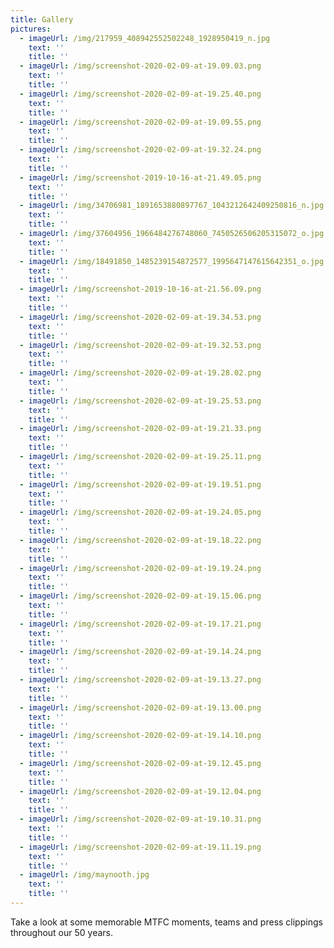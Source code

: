 ```yaml
---
title: Gallery
pictures:
  - imageUrl: /img/217959_408942552502248_1928950419_n.jpg
    text: ''
    title: ''
  - imageUrl: /img/screenshot-2020-02-09-at-19.09.03.png
    text: ''
    title: ''
  - imageUrl: /img/screenshot-2020-02-09-at-19.25.40.png
    text: ''
    title: ''
  - imageUrl: /img/screenshot-2020-02-09-at-19.09.55.png
    text: ''
    title: ''
  - imageUrl: /img/screenshot-2020-02-09-at-19.32.24.png
    text: ''
    title: ''
  - imageUrl: /img/screenshot-2019-10-16-at-21.49.05.png
    text: ''
    title: ''
  - imageUrl: /img/34706981_1891653880897767_1043212642409250816_n.jpg
    text: ''
    title: ''
  - imageUrl: /img/37604956_1966484276748060_7450526506205315072_o.jpg
    text: ''
    title: ''
  - imageUrl: /img/18491850_1485239154872577_1995647147615642351_o.jpg
    text: ''
    title: ''
  - imageUrl: /img/screenshot-2019-10-16-at-21.56.09.png
    text: ''
    title: ''
  - imageUrl: /img/screenshot-2020-02-09-at-19.34.53.png
    text: ''
    title: ''
  - imageUrl: /img/screenshot-2020-02-09-at-19.32.53.png
    text: ''
    title: ''
  - imageUrl: /img/screenshot-2020-02-09-at-19.28.02.png
    text: ''
    title: ''
  - imageUrl: /img/screenshot-2020-02-09-at-19.25.53.png
    text: ''
    title: ''
  - imageUrl: /img/screenshot-2020-02-09-at-19.21.33.png
    text: ''
    title: ''
  - imageUrl: /img/screenshot-2020-02-09-at-19.25.11.png
    text: ''
    title: ''
  - imageUrl: /img/screenshot-2020-02-09-at-19.19.51.png
    text: ''
    title: ''
  - imageUrl: /img/screenshot-2020-02-09-at-19.24.05.png
    text: ''
    title: ''
  - imageUrl: /img/screenshot-2020-02-09-at-19.18.22.png
    text: ''
    title: ''
  - imageUrl: /img/screenshot-2020-02-09-at-19.19.24.png
    text: ''
    title: ''
  - imageUrl: /img/screenshot-2020-02-09-at-19.15.06.png
    text: ''
    title: ''
  - imageUrl: /img/screenshot-2020-02-09-at-19.17.21.png
    text: ''
    title: ''
  - imageUrl: /img/screenshot-2020-02-09-at-19.14.24.png
    text: ''
    title: ''
  - imageUrl: /img/screenshot-2020-02-09-at-19.13.27.png
    text: ''
    title: ''
  - imageUrl: /img/screenshot-2020-02-09-at-19.13.00.png
    text: ''
    title: ''
  - imageUrl: /img/screenshot-2020-02-09-at-19.14.10.png
    text: ''
    title: ''
  - imageUrl: /img/screenshot-2020-02-09-at-19.12.45.png
    text: ''
    title: ''
  - imageUrl: /img/screenshot-2020-02-09-at-19.12.04.png
    text: ''
    title: ''
  - imageUrl: /img/screenshot-2020-02-09-at-19.10.31.png
    text: ''
    title: ''
  - imageUrl: /img/screenshot-2020-02-09-at-19.11.19.png
    text: ''
    title: ''
  - imageUrl: /img/maynooth.jpg
    text: ''
    title: ''
---
```

Take a look at some memorable MTFC moments, teams and press clippings throughout our 50 years.
